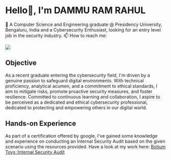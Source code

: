 
<!--- 
👀 I’m interested in ...
- 🌱 I’m currently learning ...
- 💞️ I’m looking to collaborate on ...
- 📫 How to reach me ...
- 😄 Pronouns: ...
- ⚡ Fun fact: ...
--->
# Hello👋, I'm DAMMU RAM RAHUL
👀 A Computer Science and Engineering graduate @ Presidency University, Bengaluru, India and a Cybersecurity Enthusiast, looking for an entry level job in the security industry.
📫 How to reach me:

<a href="https://www.linkedin.com/in/ram-rahul-dammu-366322212"><img src="https://img.shields.io/badge/-LinkedIn-0072b1?&style=for-the-badge&logo=linkedin&logoColor=white" /></a>

## Objective
As a recent graduate entering the cybersecurity field, I'm driven by a genuine passion to safeguard digital environments. With technical proficiency, analytical acumen, and a commitment to ethical standards, I aim to mitigate risks, promote proactive security measures, and foster resilience. Committed to continuous learning and collaboration, I aspire to be perceived as a dedicated and ethical cybersecurity professional, dedicated to protecting and empowering others in our digital world.

## Hands-on Experience

As part of a certification offered by google, I've gained some knowledge and experience on conducting an Internal Security Audit based on the given scenario using the resources provided.
Have a look at my work here: <a href="https://github.com/rahuld15/Internal-Security-Audit">Botium Toys :Internal Security Audit</a>

<!---
rahuld15/rahuld15 is a ✨ special ✨ repository because its `README.md` (this file) appears on your GitHub profile.
You can click the Preview link to take a look at your changes.
--->
